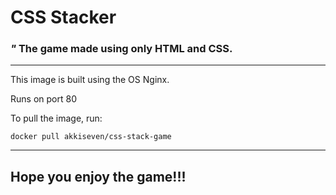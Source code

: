 # CSS Stacker
### <em>"</em> The game made using only HTML and CSS.
<hr>
This image is built using the OS Nginx.

Runs on port 80

To pull the image, run:

`docker pull akkiseven/css-stack-game`

<hr>

## Hope you enjoy the game!!!
